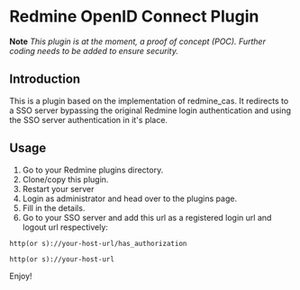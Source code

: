 # Redmine OpenID Connect Plugin #

**Note** *This plugin is at the moment, a proof of concept (POC). Further coding needs to be added to ensure security.*

## Introduction ##
This is a plugin based on the implementation of redmine_cas. It redirects to a SSO server bypassing the original Redmine login authentication and using the SSO server authentication in it's place.

## Usage ##
1. Go to your Redmine plugins directory.
2. Clone/copy this plugin.
3. Restart your server
4. Login as administrator and head over to the plugins page.
5. Fill in the details.
6. Go to your SSO server and add this url as a registered login url and logout url respectively:
```
http(or s)://your-host-url/has_authorization
```
```
http(or s)://your-host-url
```

Enjoy!